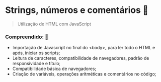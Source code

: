 # Strings, números e comentários  :page_facing_up:

> Utilização de HTML com JavaScript

### Compreendido:  🧠
- Importação de Javascript no final do \<body>, para ler todo o HTML e após, iniciar os scripts;
- Leitura de caracteres, compatibilidade de navegadores, padrão de responsividade e título;
- Compatibilidade básica de navegadores;
- Criação de variáveis, operações aritméticas e comentários no código;
